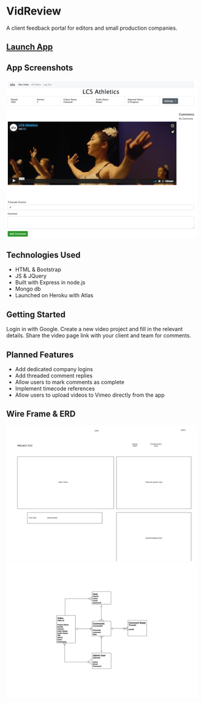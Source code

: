 # VidReview

A client feedback portal for editors and small production companies.

## [Launch App](https://video-reviewer-app.herokuapp.com/)

## App Screenshots

![video page](screenshots/screen_videoproj.png)

## Technologies Used

- HTML & Bootstrap
- JS & JQuery
- Built with Express in node.js
- Mongo db
- Launched on Heroku with Atlas

## Getting Started

Login in with Google.
Create a new video project and fill in the relevant details.
Share the video page link with your client and team for comments.

## Planned Features

- Add dedicated company logins
- Add threaded comment replies
- Allow users to mark comments as complete
- Implement timecode references
- Allow users to upload videos to Vimeo directly from the app

## Wire Frame & ERD

![Early Wireframe](screenshots/Wireframe.png)
![ERD](screenshots/ERD.png)
